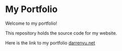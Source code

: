 # My Portfolio

Welcome to my portfolio!

This repository holds the source code for my website.

Here is the link to my portfolio [darrenyu.net](www.darrenyu.net)